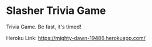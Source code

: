 # Slasher Trivia Game
Trivia Game. Be fast, it's timed!

Heroku Link:
https://mighty-dawn-19486.herokuapp.com/
